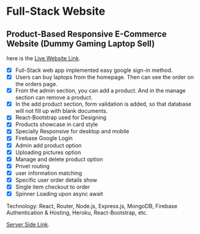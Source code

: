 # Full-Stack Website

## Product-Based Responsive E-Commerce Website (Dummy Gaming Laptop Sell)
here is the [Live Website Link](https://cyberpunk-laptop.web.app/).


- [x] Full-Stack web app implemented easy google sign-in method.
- [x] Users can buy laptops from the homepage. Then can see the order on the orders page.
- [x] From the admin section, you can add a product. And in the manage section can remove a product.
- [x] In the add product section, form validation is added, so that database will not fill up with blank documents.
- [x] React-Bootstrap used for Designing
- [x] Products showcase in card style
- [x] Specially Responsive for desktop and mobile
- [x] Firebase Google Login
- [x] Admin add product option
- [x] Uploading pictures option
- [x] Manage and delete product option
- [x] Privet routing
- [x] user information matching
- [x] Specific user order details show
- [x] Single item checkout to order
- [x] Spinner Loading upon async await

Technology: React, Router, Node.js, Express.js, MongoDB, Firebase Authentication &
Hosting, Heroku, React-Bootstrap, etc. 

[Server Side Link](https://github.com/NaimulAlam/Cyberpunk-Laptop-Server).